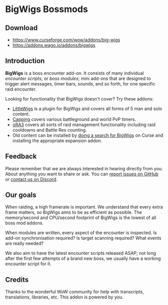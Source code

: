 # BigWigs Bossmods

## Download

* <https://www.curseforge.com/wow/addons/big-wigs>
* <https://addons.wago.io/addons/bigwigs>

## Introduction

**BigWigs** is a boss encounter add-on. It consists of many individual
_encounter scripts_, or _boss modules_; mini add-ons that are designed to
trigger alert messages, timer bars, sounds, and so forth, for one specific raid
encounter.

Looking for functionality that BigWigs doesn't cover? Try these addons:

* [LittleWigs](https://www.curseforge.com/wow/addons/little-wigs) is a plugin
  for BigWigs and covers all forms of 5 man and solo content.
* [Capping](https://www.curseforge.com/wow/addons/capping-bg-timers) covers
  various battleground and world PvP timers.
* [oRA3](https://www.curseforge.com/wow/addons/ora3) covers all sorts of raid
  management functionality including raid cooldowns and Battle Res counting.
* Old content can be installed by [doing a search for BigWigs](https://www.curseforge.com/wow/addons/search?search=bigwigs)
  on Curse and installing the appropriate expansion addon.

## Feedback

Please remember that we are always interested in hearing directly from you.
About anything you want to share or ask. You can [report issues on GitHub](https://github.com/BigWigsMods/BigWigs/issues)
or [contact us on Discord](https://discord.gg/jGveg85).

## Our goals

When raiding, a high framerate is important. We understand that every extra
frame matters, so BigWigs aims to be as efficient as possible. The
memory/second and CPU/second footprint of BigWigs is the lowest of all boss mod
addons.

When modules are written, every aspect of the encounter is inspected. Is add-on
synchronisation required? Is target scanning required? What events are really
needed?

We also aim to have the latest encounter scripts released ASAP; not long after
the first few attempts of a brand new boss, we usually have a working encounter
script for it.

## Credits

Thanks to the wonderful WoW community for help with transcripts, translations,
libraries, etc. This addon is powered by you.
